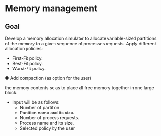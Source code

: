 #    Memory management

## Goal

Develop a memory allocation simulator to allocate
variable-sized partitions of the memory to a given sequence of
processes requests. Apply different allocation policies:

- First-Fit policy.
- Best-Fit policy.
-  Worst-Fit policy.

● Add compaction (as option for the user)

the memory contents so as to place all free memory together in one
large block.

- Input will be as follows:
  - Number of partition
  - Partition name and its size.
  - Number of process requests.
  - Process name and its size.
  - Selected policy by the user
